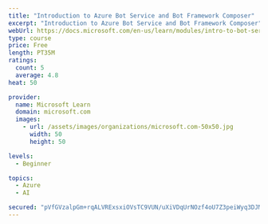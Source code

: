 ```yaml
---
title: "Introduction to Azure Bot Service and Bot Framework Composer"
excerpt: "Introduction to Azure Bot Service and Bot Framework Composer"
webUrl: https://docs.microsoft.com/en-us/learn/modules/intro-to-bot-service-bot-framework-composer/
type: course
price: Free
length: PT35M
ratings:
  count: 5
  average: 4.8
heat: 50

provider:
  name: Microsoft Learn
  domain: microsoft.com
  images:
    - url: /assets/images/organizations/microsoft.com-50x50.jpg
      width: 50
      height: 50

levels:
  - Beginner

topics:
  - Azure
  - AI

secured: "pVfGVzalpGm+rqALVRExsxiOVsTC9VUN/uXiVDqUrNOzf4oU7Z3peiWyq3DJM/sG2j8iIrvRRaauY3udoNeOEyazQJxGQGCpq7OsBVkoTr7yZ7H9wKm/ZbDVu7TFsGvRTB2aUQ51Lxb6noH0jT3MzPpd6tMEwGU65x1j53EMUz504uJbDz7ksUaFNVEec6F8pba8q2hYU/o/7cAmrXH644QiEaFckdkAa4O9vn476De2u0nAOoS+SHRcP/QkZQiI8+pPZ7QJv3GjiFpZ3BAw5VgGcaT05luA+xn1hTlmAsuxrXFQ5GJYHHXU3fkPVN4foMU4hQUaFXRkHiy2jMX8JrO0n/FQN/m8NQHre6RkGIieykVRoy/1o5gXviq+8HFIQ1Yp9Oe7q7VZBoHkNVFg9Y5ggJTxapuefK0ti+ioPHc=;KIWCm687DtPC+uZ0OUa5/g=="
---
```


